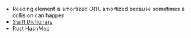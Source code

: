 - Reading element is amortized $O(1)$. amortized because sometimes a collision can happen 
- [Swift Dictionary](Information%20Technology/Programming/Swift/Swift%20Notes/Swift%20Dictionary.md)
- [Rust HashMap](Information%20Technology/Programming/Rust%20HashMap.md)
